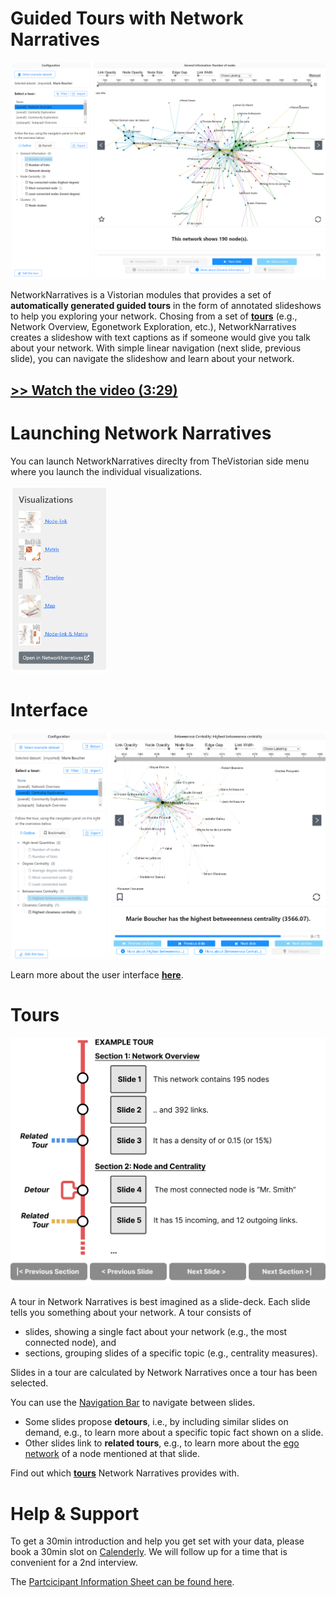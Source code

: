 # Guided Tours with Network Narratives

![](assets/nn.png)

NetworkNarratives is a Vistorian modules that provides a set of **automatically generated guided tours** in the form of annotated slideshows to help you exploring your network. Chosing from a set of **[tours](networknarratives/tours)** (e.g., Network Overview, Egonetwork Exploration, etc.), NetworkNarratives creates a slideshow with text captions as if someone would give you talk about your network. With simple linear navigation (next slide, previous slide), you can navigate the slideshow and learn about your network.

## [>> Watch the video (3:29)](https://www.youtube.com/watch?v=qbbC131ZstM)


# Launching Network Narratives

You can launch NetworkNarratives direclty from TheVistorian side menu where you launch the individual visualizations. 

<img src="assets/vistorian-nn.png" height="300px">

# Interface

![Screenshot of the user interface](networknarratives/ui-blank.png)

Learn more about the user interface **[here](networknarratives/userinterface)**.

# Tours

![](networknarratives/tours.png)

A tour in Network Narratives is best imagined as a slide-deck. Each slide tells you something about your network. A tour consists of
* slides, showing a single fact about your network (e.g., the most connected node), and 
* sections, grouping slides of a specific topic (e.g., centrality measures). 

Slides in a tour are calculated by Network Narratives once a tour has been selected. 

You can use the [Navigation Bar](networknarratives/userinterface.html#navigation-bar) to navigate between slides. 

* Some slides propose **detours**, i.e., by including similar slides on demand, e.g., to learn more about a specific topic fact shown on a slide. 
* Other slides link to **related tours**, e.g., to learn more about the [ego network](networknarratives/tours.html#ego-network-exploration) of a node mentioned at that slide.

Find out which **[tours](networknarratives/tours)** Network Narratives provides with.

# Help & Support 

To get a 30min introduction and help you get set with your data, please book a 30min slot on [Calenderly](https://calendly.com/js-b/network-naratives-initial-interview?month=2022-03). We will follow up for a time that is convenient for a 2nd interview. 

The [Partcicipant Information Sheet can be found here](https://docs.google.com/document/d/1t3eCX8xEGhfWX_dAsHZoTFMYa234VOZantDzy4R-RxE/edit?usp=sharing). 


